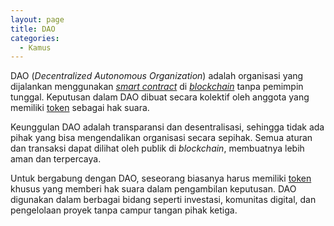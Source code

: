 ```yaml
---
layout: page
title: DAO
categories:
  - Kamus
---
```


DAO (*Decentralized Autonomous Organization*) adalah organisasi yang dijalankan menggunakan [*smart contract*](https://rojocrypto.com/smart-contract/) di [*blockchain*](https://rojocrypto.com/blockchain/) tanpa pemimpin tunggal. Keputusan dalam DAO dibuat secara kolektif oleh anggota yang memiliki [token](htps://rojocrypo.com/token/) sebagai hak suara.

Keunggulan DAO adalah transparansi dan desentralisasi, sehingga tidak ada pihak yang bisa mengendalikan organisasi secara sepihak. Semua aturan dan transaksi dapat dilihat oleh publik di *blockchain*, membuatnya lebih aman dan terpercaya.

Untuk bergabung dengan DAO, seseorang biasanya harus memiliki [token](https://rojocrypto.com/token/) khusus yang memberi hak suara dalam pengambilan keputusan. DAO digunakan dalam berbagai bidang seperti investasi, komunitas digital, dan pengelolaan proyek tanpa campur tangan pihak ketiga.